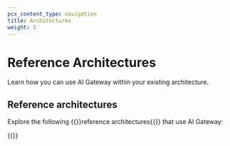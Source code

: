 ```yaml
---
pcx_content_type: navigation
title: Architectures
weight: 5
---
```


# Reference Architectures

Learn how you can use AI Gateway within your existing architecture.

## Reference architectures

Explore the following {{<glossary-tooltip term_id="reference architecture">}}reference architectures{{</glossary-tooltip>}} that use AI Gateway:

{{<resource-by-selector products="AI Gateway" resource_type="reference-architecture,design-guide,reference-architecture-diagram">}}